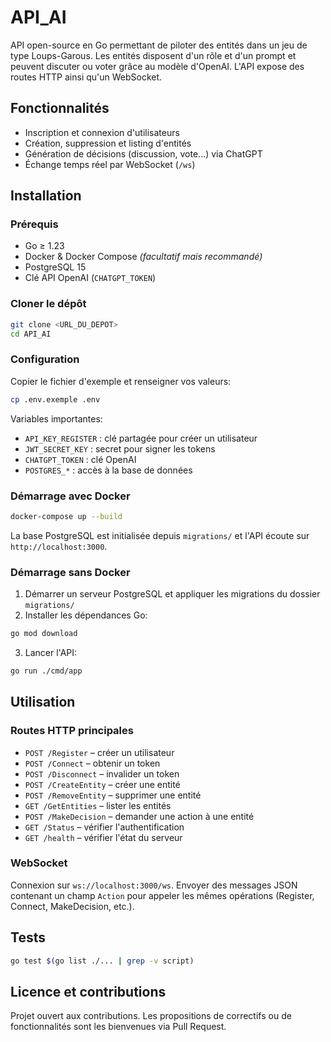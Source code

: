 # API_AI

API open-source en Go permettant de piloter des entités dans un jeu de type Loups-Garous. Les entités disposent d'un rôle et d'un prompt et peuvent discuter ou voter grâce au modèle d'OpenAI. L'API expose des routes HTTP ainsi qu'un WebSocket.

## Fonctionnalités
- Inscription et connexion d'utilisateurs
- Création, suppression et listing d'entités
- Génération de décisions (discussion, vote...) via ChatGPT
- Échange temps réel par WebSocket (`/ws`)

## Installation

### Prérequis
- Go ≥ 1.23
- Docker & Docker Compose *(facultatif mais recommandé)*
- PostgreSQL 15
- Clé API OpenAI (`CHATGPT_TOKEN`)

### Cloner le dépôt
```bash
git clone <URL_DU_DEPOT>
cd API_AI
```

### Configuration
Copier le fichier d'exemple et renseigner vos valeurs:
```bash
cp .env.exemple .env
```
Variables importantes:
- `API_KEY_REGISTER` : clé partagée pour créer un utilisateur
- `JWT_SECRET_KEY` : secret pour signer les tokens
- `CHATGPT_TOKEN` : clé OpenAI
- `POSTGRES_*` : accès à la base de données

### Démarrage avec Docker
```bash
docker-compose up --build
```
La base PostgreSQL est initialisée depuis `migrations/` et l'API écoute sur `http://localhost:3000`.

### Démarrage sans Docker
1. Démarrer un serveur PostgreSQL et appliquer les migrations du dossier `migrations/`
2. Installer les dépendances Go:
```bash
go mod download
```
3. Lancer l'API:
```bash
go run ./cmd/app
```

## Utilisation

### Routes HTTP principales
- `POST /Register` – créer un utilisateur
- `POST /Connect` – obtenir un token
- `POST /Disconnect` – invalider un token
- `POST /CreateEntity` – créer une entité
- `POST /RemoveEntity` – supprimer une entité
- `GET /GetEntities` – lister les entités
- `POST /MakeDecision` – demander une action à une entité
- `GET /Status` – vérifier l'authentification
- `GET /health` – vérifier l'état du serveur

### WebSocket
Connexion sur `ws://localhost:3000/ws`. Envoyer des messages JSON contenant un champ `Action` pour appeler les mêmes opérations (Register, Connect, MakeDecision, etc.).

## Tests
```bash
go test $(go list ./... | grep -v script)
```

## Licence et contributions
Projet ouvert aux contributions. Les propositions de correctifs ou de fonctionnalités sont les bienvenues via Pull Request.
